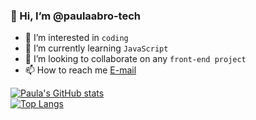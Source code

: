 ### 👋 Hi, I’m @paulaabro-tech


- 👀 I’m interested in `coding`
- 🌱 I’m currently learning `JavaScript`
- 💞️ I’m looking to collaborate on any `front-end project`
- 📫 How to reach me <a href="mailto:coder@paulaabro.tech">E-mail</a>

[![Paula's GitHub stats](https://github-readme-stats.vercel.app/api?username=paulaabro-tech&count_private=true&show_icons=true&theme=dracula)](https://github.com/anuraghazra/github-readme-stats)
<br />
[![Top Langs](https://github-readme-stats.vercel.app/api/top-langs/?username=paulaabro-tech&theme=dracula&layout=compact&langs_count=7)](https://github.com/anuraghazra/github-readme-stats)
<br />
